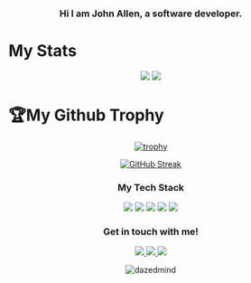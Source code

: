<div align=center>
  <h3 color=333333>Hi I am John Allen, a software developer.</3>
</div>

# My Stats 
<div align=center>
<img src="https://github-readme-stats.vercel.app/api?username=dazedmind&show_icons=true&hide=prs,issues&theme=tokyonight&bg_color=0d1117&hide_border=true">
<img src="https://github-readme-stats.vercel.app/api/top-langs/?username=dazedmind&show_icons=true&theme=tokyonight&include_all_commits=true&layout=compact&hide_border=true&bg_color=0d1117">
</div>


# 🏆My Github Trophy
<div align=center>
  
  [![trophy](https://github-profile-trophy.vercel.app/?username=dazedmind&theme=tokyonight&row=1)](https://github.com/ryo-ma/github-profile-trophy)
</div>

<div align=center>
  
  [![GitHub Streak](http://github-readme-streak-stats.herokuapp.com?user=dazedmind&theme=tokyonight)](https://git.io/streak-stats)
</div>

<div align=center>
  <h3>My Tech Stack</h3>
  <img src="https://img.shields.io/badge/OS-ZorinOs-informational?style=flat&logo=linux&logoColor=white&color=5f8dd8&labelColor=333333">
  <img src="https://img.shields.io/badge/Shell-Bash-informational?style=flat&logo=gnu-bash&logoColor=white&color=5f8dd8&labelColor=333333">
  <img src="https://img.shields.io/badge/Code-JS-informational?style=flat&logo=javascript&logoColor=white&color=5f8dd8&labelColor=333333">
  <img src="https://img.shields.io/badge/Editor-Code-informational?style=flat&logo=visual%20studio%20code&logoColor=white&color=5f8dd8&labelColor=333333">
  <img src="https://img.shields.io/badge/OS-Windows-informational?style=flat&logo=windows&logoColor=white&color=5f8dd8&labelColor=333333">
</div>

<h3 align="center">Get in touch with me!</h3>
<p align="center">
   <a href="https://instagram.com/dazedmnd">
      <img src="https://img.shields.io/badge/dazedmind-informational?style=flat-square&logo=instagram&logoColor=white&color=333333&labelColor=dd2a7b">
   </a>
   <a href="https://twitter.com/dazedmnd">
      <img src="https://img.shields.io/badge/dazedmnd-informational?style=flat-square&logo=twitter&logoColor=white&color=333333&labelColor=00acee">
   </a>
   <a href="https://linkedin.com/in/johnallenvalena">
      <img src="https://img.shields.io/badge/John Allen Valeña-informational?style=flat-square&logo=linkedin&logoColor=white&color=333333&labelColor=0072b1">
   </a>
</p>

<p align="center"> <img src="https://komarev.com/ghpvc/?username=dazedmind&label=Profile%20views&color=333333&style=flat" alt="dazedmind" /> </p>

